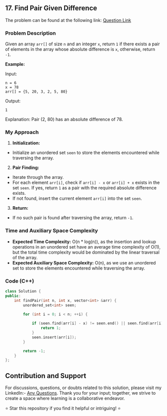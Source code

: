 ## 17. Find Pair Given Difference

The problem can be found at the following link: [Question Link](https://www.geeksforgeeks.org/problems/find-pair-given-difference1559/1)

### Problem Description

Given an array `arr[]` of size `n` and an integer `x`, return `1` if there exists a pair of elements in the array whose absolute difference is `x`, otherwise, return `-1`.

**Example:**

Input:
```
n = 6
x = 78
arr[] = {5, 20, 3, 2, 5, 80}
```
Output:
```
1
```
Explanation:
Pair (2, 80) has an absolute difference of 78.

### My Approach

1. **Initialization:**
- Initialize an unordered set `seen` to store the elements encountered while traversing the array.

2. **Pair Finding:**
- Iterate through the array.
- For each element `arr[i]`, check if `arr[i] - x` or `arr[i] + x` exists in the set `seen`. If yes, return `1` as a pair with the required absolute difference exists.
- If not found, insert the current element `arr[i]` into the set `seen`.

3. **Return:**
- If no such pair is found after traversing the array, return `-1`.

### Time and Auxiliary Space Complexity

- **Expected Time Complexity:** O(n * log(n)), as the insertion and lookup operations in an unordered set have an average time complexity of O(1), but the total time complexity would be dominated by the linear traversal of the array.
- **Expected Auxiliary Space Complexity:** O(n), as we use an unordered set to store the elements encountered while traversing the array.

### Code (C++)

```cpp
class Solution {
public:
    int findPair(int n, int x, vector<int> &arr) {
        unordered_set<int> seen;

        for (int i = 0; i < n; ++i) {
            
            if (seen.find(arr[i] - x) != seen.end() || seen.find(arr[i] + x) != seen.end()) {
                return 1;
            }
            seen.insert(arr[i]);
        }

        return -1;
    }
};
```

## Contribution and Support

For discussions, questions, or doubts related to this solution, please visit my LinkedIn:- [Any Questions](https://www.linkedin.com/in/het-patel-8b110525a/).
Thank you for your input; together, we strive to create a space where learning is a collaborative endeavor.

⭐ Star this repository if you find it helpful or intriguing! ⭐
